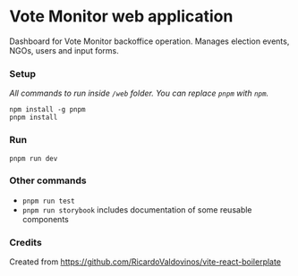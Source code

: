 # Vote Monitor web application
Dashboard for Vote Monitor backoffice operation. Manages election events, NGOs, users and input forms.

### Setup
_All commands to run inside `/web` folder. You can replace `pnpm` with `npm`._
```
npm install -g pnpm
pnpm install
```

### Run
```
pnpm run dev
```

### Other commands
- `pnpm run test`
- `pnpm run storybook` includes documentation of some reusable components

### Credits
Created from https://github.com/RicardoValdovinos/vite-react-boilerplate
